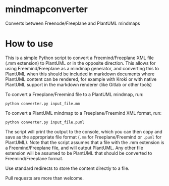 # mindmapconverter
Converts between Freenode/Freeplane and PlantUML mindmaps

# How to use
This is a simple Python script to convert a Freemind/Freeplane XML file (.mm extension) to PlantUML or in the opposite direction. This allows for using Freemind/Freeplane as a mindmap generator, and converting this to PlantUML when this should be included in markdown documents where PlantUML content can be rendered, for example with Kroki or with native PlantUML support in the markdown renderer (like Gitlab or other tools)

To convert a Freeplane/Freemind file to a PlantUML mindmap, run:

```
python converter.py input_file.mm
```

To convert a PlantUML mindmap to a Freeplane/Freemind XML format, run:

```
python converter.py input_file.puml
```

The script will print the output to the console, which you can then copy and save as the appropriate file format (`.mm` for Freeplane/Freemind or `.puml` for PlantUML). Note that the script assumes that a file with the .mm extension is a Freemind/Freeplane file, and will output PlantUML. Any other file extension will be assumed to be PlantUML that should be converted to Freemind/Freeplane format.

Use standard redirects to store the content directly to a file.

Pull requests are more than welcome.
